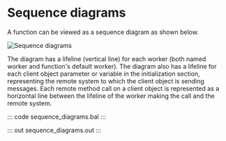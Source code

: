 # Sequence diagrams

A function can be viewed as a sequence diagram as shown below.

![Sequence diagrams](/learn/by-example/images/sequence-diagram.png "Sequence Diagram")

The diagram has a lifeline (vertical line) for each worker (both named worker and function's default worker). The diagram also has a lifeline for each client object parameter or variable in the initialization section, representing the remote system to which the client object is sending messages. Each remote method call on a client object is represented as a horizontal line between the lifeline of the worker making the call and the remote system.

::: code sequence_diagrams.bal :::

::: out sequence_diagrams.out :::